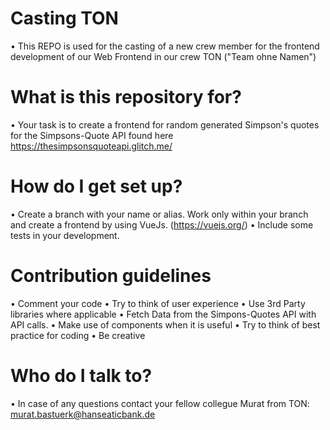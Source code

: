 # Casting TON
• This REPO is used for the casting of a new crew member for the frontend development of our Web Frontend in our crew TON ("Team ohne Namen")

# What is this repository for?
•	Your task is to create a frontend for random generated Simpson's quotes for the Simpsons-Quote API found here https://thesimpsonsquoteapi.glitch.me/

# How do I get set up?
•	Create a branch with your name or alias. Work only within your branch and create a frontend by using VueJs. (https://vuejs.org/)
•	Include some tests in your development.

# Contribution guidelines
•	Comment your code
•	Try to think of user experience
•	Use 3rd Party libraries where applicable
•	Fetch Data from the Simpons-Quotes API with API calls.
•	Make use of components when it is useful
•	Try to think of best practice for coding
•	Be creative

# Who do I talk to?
•	In case of any questions contact your fellow collegue Murat from TON: murat.bastuerk@hanseaticbank.de
